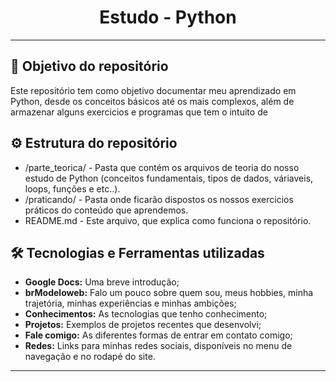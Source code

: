 <h1 align="center">Estudo - Python </h1>


---
## 🎯 Objetivo do repositório

Este repositório tem como objetivo documentar meu aprendizado em Python, desde os conceitos básicos até os mais complexos, além de armazenar alguns exercicios e programas que tem o intuito de 

## ⚙ Estrutura do repositório

- /parte_teorica/ - Pasta que contém os arquivos de teoria do nosso estudo de Python (conceitos fundamentais, tipos de dados, váriaveis, loops, funções e etc..).
- /praticando/ - Pasta onde ficarão dispostos os nossos exercicios práticos do conteúdo que aprendemos.
- README.md - Este arquivo, que explica como funciona o repositório.

## 🛠 Tecnologias e Ferramentas utilizadas

- **Google Docs:** Uma breve introdução;
- **brModeloweb:** Falo um pouco sobre quem sou, meus hobbies, minha trajetória, minhas experiências e minhas ambições;
- **Conhecimentos:** As tecnologias que tenho conhecimento;
- **Projetos:** Exemplos de projetos recentes que desenvolvi;
- **Fale comigo:** As diferentes formas de entrar em contato comigo;
- **Redes:** Links para minhas redes sociais, disponíveis no menu de navegação e no rodapé do site.
---



